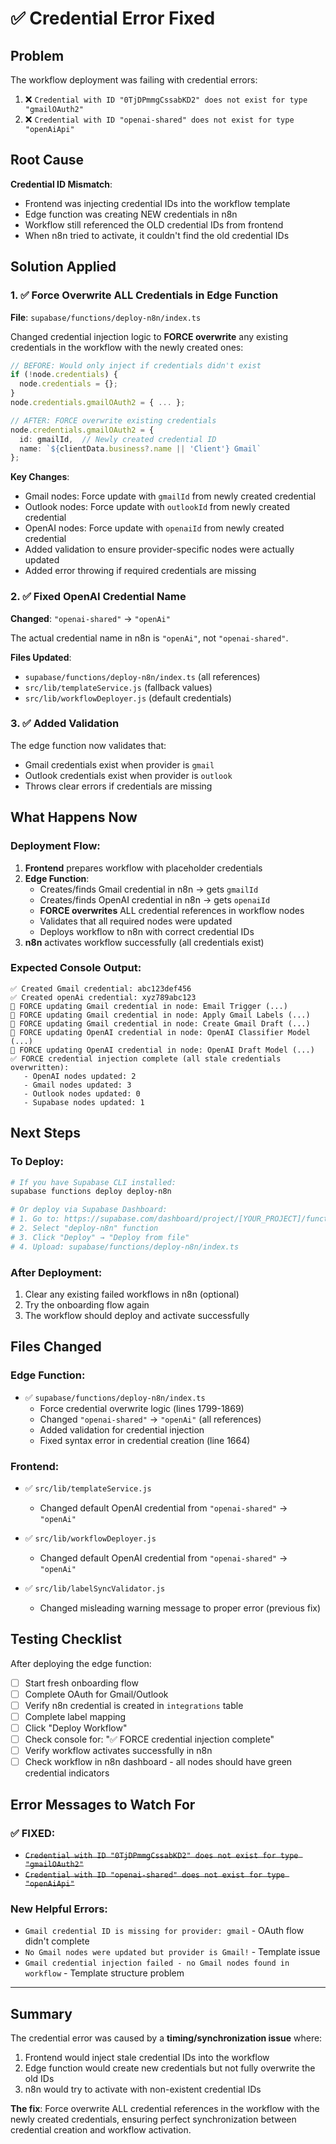 # ✅ Credential Error Fixed

## Problem
The workflow deployment was failing with credential errors:
1. ❌ `Credential with ID "0TjDPmmgCssabKD2" does not exist for type "gmailOAuth2"`
2. ❌ `Credential with ID "openai-shared" does not exist for type "openAiApi"`

## Root Cause
**Credential ID Mismatch**:
- Frontend was injecting credential IDs into the workflow template
- Edge function was creating NEW credentials in n8n
- Workflow still referenced the OLD credential IDs from frontend
- When n8n tried to activate, it couldn't find the old credential IDs

## Solution Applied

### 1. ✅ Force Overwrite ALL Credentials in Edge Function
**File**: `supabase/functions/deploy-n8n/index.ts`

Changed credential injection logic to **FORCE overwrite** any existing credentials in the workflow with the newly created ones:

```typescript
// BEFORE: Would only inject if credentials didn't exist
if (!node.credentials) {
  node.credentials = {};
}
node.credentials.gmailOAuth2 = { ... };

// AFTER: FORCE overwrite existing credentials
node.credentials.gmailOAuth2 = {
  id: gmailId,  // Newly created credential ID
  name: `${clientData.business?.name || 'Client'} Gmail`
};
```

**Key Changes**:
- Gmail nodes: Force update with `gmailId` from newly created credential
- Outlook nodes: Force update with `outlookId` from newly created credential  
- OpenAI nodes: Force update with `openaiId` from newly created credential
- Added validation to ensure provider-specific nodes were actually updated
- Added error throwing if required credentials are missing

### 2. ✅ Fixed OpenAI Credential Name
**Changed**: `"openai-shared"` → `"openAi"`

The actual credential name in n8n is `"openAi"`, not `"openai-shared"`.

**Files Updated**:
- `supabase/functions/deploy-n8n/index.ts` (all references)
- `src/lib/templateService.js` (fallback values)
- `src/lib/workflowDeployer.js` (default credentials)

### 3. ✅ Added Validation
The edge function now validates that:
- Gmail credentials exist when provider is `gmail`
- Outlook credentials exist when provider is `outlook`
- Throws clear errors if credentials are missing

## What Happens Now

### Deployment Flow:
1. **Frontend** prepares workflow with placeholder credentials
2. **Edge Function**:
   - Creates/finds Gmail credential in n8n → gets `gmailId`
   - Creates/finds OpenAI credential in n8n → gets `openaiId`
   - **FORCE overwrites** ALL credential references in workflow nodes
   - Validates that all required nodes were updated
   - Deploys workflow to n8n with correct credential IDs
3. **n8n** activates workflow successfully (all credentials exist)

### Expected Console Output:
```
✅ Created Gmail credential: abc123def456
✅ Created openAi credential: xyz789abc123
🔧 FORCE updating Gmail credential in node: Email Trigger (...)
🔧 FORCE updating Gmail credential in node: Apply Gmail Labels (...)
🔧 FORCE updating Gmail credential in node: Create Gmail Draft (...)
🔧 FORCE updating OpenAI credential in node: OpenAI Classifier Model (...)
🔧 FORCE updating OpenAI credential in node: OpenAI Draft Model (...)
✅ FORCE credential injection complete (all stale credentials overwritten):
   - OpenAI nodes updated: 2
   - Gmail nodes updated: 3
   - Outlook nodes updated: 0
   - Supabase nodes updated: 1
```

## Next Steps

### To Deploy:
```bash
# If you have Supabase CLI installed:
supabase functions deploy deploy-n8n

# Or deploy via Supabase Dashboard:
# 1. Go to: https://supabase.com/dashboard/project/[YOUR_PROJECT]/functions
# 2. Select "deploy-n8n" function
# 3. Click "Deploy" → "Deploy from file"
# 4. Upload: supabase/functions/deploy-n8n/index.ts
```

### After Deployment:
1. Clear any existing failed workflows in n8n (optional)
2. Try the onboarding flow again
3. The workflow should deploy and activate successfully

## Files Changed

### Edge Function:
- ✅ `supabase/functions/deploy-n8n/index.ts`
  - Force credential overwrite logic (lines 1799-1869)
  - Changed `"openai-shared"` → `"openAi"` (all references)
  - Added validation for credential injection
  - Fixed syntax error in credential creation (line 1664)

### Frontend:
- ✅ `src/lib/templateService.js`
  - Changed default OpenAI credential from `"openai-shared"` → `"openAi"`
  
- ✅ `src/lib/workflowDeployer.js`
  - Changed default OpenAI credential from `"openai-shared"` → `"openAi"`

- ✅ `src/lib/labelSyncValidator.js`
  - Changed misleading warning message to proper error (previous fix)

## Testing Checklist

After deploying the edge function:

- [ ] Start fresh onboarding flow
- [ ] Complete OAuth for Gmail/Outlook
- [ ] Verify n8n credential is created in `integrations` table
- [ ] Complete label mapping
- [ ] Click "Deploy Workflow"
- [ ] Check console for: "✅ FORCE credential injection complete"
- [ ] Verify workflow activates successfully in n8n
- [ ] Check workflow in n8n dashboard - all nodes should have green credential indicators

## Error Messages to Watch For

### ✅ FIXED:
- ~~`Credential with ID "0TjDPmmgCssabKD2" does not exist for type "gmailOAuth2"`~~
- ~~`Credential with ID "openai-shared" does not exist for type "openAiApi"`~~

### New Helpful Errors:
- `Gmail credential ID is missing for provider: gmail` - OAuth flow didn't complete
- `No Gmail nodes were updated but provider is Gmail!` - Template issue
- `Gmail credential injection failed - no Gmail nodes found in workflow` - Template structure problem

---

## Summary

The credential error was caused by a **timing/synchronization issue** where:
1. Frontend would inject stale credential IDs into the workflow
2. Edge function would create new credentials but not fully overwrite the old IDs
3. n8n would try to activate with non-existent credential IDs

**The fix**: Force overwrite ALL credential references in the workflow with the newly created credentials, ensuring perfect synchronization between credential creation and workflow activation.

